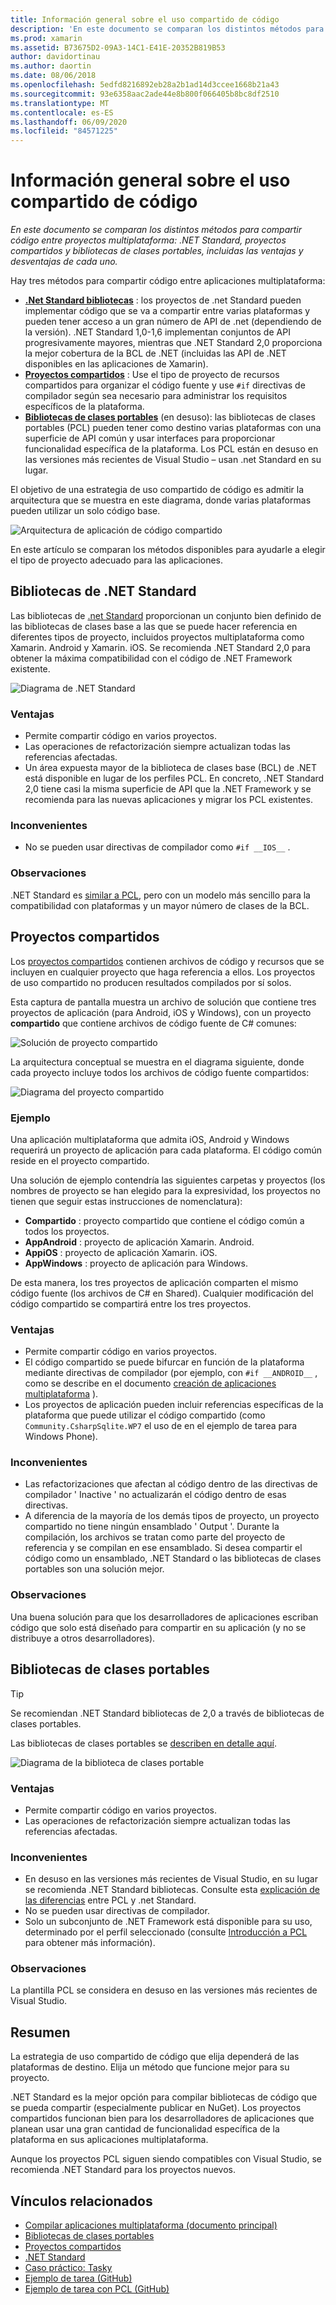 ```yaml
---
title: Información general sobre el uso compartido de código
description: 'En este documento se comparan los distintos métodos para compartir código entre proyectos multiplataforma: proyectos compartidos, bibliotecas de clases portables y .NET Standard, incluidas las ventajas y desventajas de cada uno.'
ms.prod: xamarin
ms.assetid: B73675D2-09A3-14C1-E41E-20352B819B53
author: davidortinau
ms.author: daortin
ms.date: 08/06/2018
ms.openlocfilehash: 5edfd8216892eb28a2b1ad14d3ccee1668b21a43
ms.sourcegitcommit: 93e6358aac2ade44e8b800f066405b8bc8df2510
ms.translationtype: MT
ms.contentlocale: es-ES
ms.lasthandoff: 06/09/2020
ms.locfileid: "84571225"
---
```

# <a name="sharing-code-overview"></a>Información general sobre el uso compartido de código

_En este documento se comparan los distintos métodos para compartir código entre proyectos multiplataforma: .NET Standard, proyectos compartidos y bibliotecas de clases portables, incluidas las ventajas y desventajas de cada uno._

Hay tres métodos para compartir código entre aplicaciones multiplataforma:

- [**.Net Standard bibliotecas**](#Net_Standard) : los proyectos de .net Standard pueden implementar código que se va a compartir entre varias plataformas y pueden tener acceso a un gran número de API de .net (dependiendo de la versión). .NET Standard 1,0-1,6 implementan conjuntos de API progresivamente mayores, mientras que .NET Standard 2,0 proporciona la mejor cobertura de la BCL de .NET (incluidas las API de .NET disponibles en las aplicaciones de Xamarin).
- [**Proyectos compartidos**](#Shared_Projects) : Use el tipo de proyecto de recursos compartidos para organizar el código fuente y use `#if` directivas de compilador según sea necesario para administrar los requisitos específicos de la plataforma.
- [**Bibliotecas de clases portables**](#Portable_Class_Libraries) (en desuso): las bibliotecas de clases portables (PCL) pueden tener como destino varias plataformas con una superficie de API común y usar interfaces para proporcionar funcionalidad específica de la plataforma. Los PCL están en desuso en las versiones más recientes de Visual Studio &ndash; usan .net Standard en su lugar.

El objetivo de una estrategia de uso compartido de código es admitir la arquitectura que se muestra en este diagrama, donde varias plataformas pueden utilizar un solo código base.

 ![Arquitectura de aplicación de código compartido](code-sharing-images/conceptualarchitecture.png "Arquitectura de aplicación de código compartido")

En este artículo se comparan los métodos disponibles para ayudarle a elegir el tipo de proyecto adecuado para las aplicaciones.

<a name="Net_Standard"></a>

## <a name="net-standard-libraries"></a>Bibliotecas de .NET Standard

Las bibliotecas de [.net Standard](~/cross-platform/app-fundamentals/net-standard.md) proporcionan un conjunto bien definido de las bibliotecas de clases base a las que se puede hacer referencia en diferentes tipos de proyecto, incluidos proyectos multiplataforma como Xamarin. Android y Xamarin. iOS. Se recomienda .NET Standard 2,0 para obtener la máxima compatibilidad con el código de .NET Framework existente.

![Diagrama de .NET Standard](code-sharing-images/netstandard.png "Diagrama de .NET Standard")

### <a name="benefits"></a>Ventajas

- Permite compartir código en varios proyectos.
- Las operaciones de refactorización siempre actualizan todas las referencias afectadas.
- Un área expuesta mayor de la biblioteca de clases base (BCL) de .NET está disponible en lugar de los perfiles PCL. En concreto, .NET Standard 2,0 tiene casi la misma superficie de API que la .NET Framework y se recomienda para las nuevas aplicaciones y migrar los PCL existentes.

### <a name="disadvantages"></a>Inconvenientes

- No se pueden usar directivas de compilador como `#if __IOS__` .

### <a name="remarks"></a>Observaciones

.NET Standard es [similar a PCL](https://docs.microsoft.com/dotnet/standard/net-standard#comparison-to-portable-class-libraries), pero con un modelo más sencillo para la compatibilidad con plataformas y un mayor número de clases de la BCL.

<a name="Shared_Projects"></a>

## <a name="shared-projects"></a>Proyectos compartidos

Los [proyectos compartidos](~/cross-platform/app-fundamentals/shared-projects.md) contienen archivos de código y recursos que se incluyen en cualquier proyecto que haga referencia a ellos. Los proyectos de uso compartido no producen resultados compilados por sí solos.

Esta captura de pantalla muestra un archivo de solución que contiene tres proyectos de aplicación (para Android, iOS y Windows), con un proyecto **compartido** que contiene archivos de código fuente de C# comunes:

![Solución de proyecto compartido](code-sharing-images/sharedsolution.png "Solución de proyecto compartido")

La arquitectura conceptual se muestra en el diagrama siguiente, donde cada proyecto incluye todos los archivos de código fuente compartidos:

![Diagrama del proyecto compartido](code-sharing-images/sharedassetproject.png "Diagrama del proyecto compartido")

### <a name="example"></a>Ejemplo

Una aplicación multiplataforma que admita iOS, Android y Windows requerirá un proyecto de aplicación para cada plataforma. El código común reside en el proyecto compartido.

Una solución de ejemplo contendría las siguientes carpetas y proyectos (los nombres de proyecto se han elegido para la expresividad, los proyectos no tienen que seguir estas instrucciones de nomenclatura):

- **Compartido** : proyecto compartido que contiene el código común a todos los proyectos.
- **AppAndroid** : proyecto de aplicación Xamarin. Android.
- **AppiOS** : proyecto de aplicación Xamarin. iOS.
- **AppWindows** : proyecto de aplicación para Windows.

De esta manera, los tres proyectos de aplicación comparten el mismo código fuente (los archivos de C# en Shared). Cualquier modificación del código compartido se compartirá entre los tres proyectos.

### <a name="benefits"></a>Ventajas

- Permite compartir código en varios proyectos.
- El código compartido se puede bifurcar en función de la plataforma mediante directivas de compilador (por ejemplo, con `#if __ANDROID__` , como se describe en el documento [creación de aplicaciones multiplataforma](~/cross-platform/app-fundamentals/building-cross-platform-applications/index.md) ).
- Los proyectos de aplicación pueden incluir referencias específicas de la plataforma que puede utilizar el código compartido (como `Community.CsharpSqlite.WP7` el uso de en el ejemplo de tarea para Windows Phone).

### <a name="disadvantages"></a>Inconvenientes

- Las refactorizaciones que afectan al código dentro de las directivas de compilador ' Inactive ' no actualizarán el código dentro de esas directivas.
- A diferencia de la mayoría de los demás tipos de proyecto, un proyecto compartido no tiene ningún ensamblado ' Output '. Durante la compilación, los archivos se tratan como parte del proyecto de referencia y se compilan en ese ensamblado. Si desea compartir el código como un ensamblado, .NET Standard o las bibliotecas de clases portables son una solución mejor.

<a name="Shared_Remarks"></a>

### <a name="remarks"></a>Observaciones

Una buena solución para que los desarrolladores de aplicaciones escriban código que solo está diseñado para compartir en su aplicación (y no se distribuye a otros desarrolladores).

<a name="Portable_Class_Libraries"></a>

## <a name="portable-class-libraries"></a>Bibliotecas de clases portables

> [!TIP]
> Se recomiendan .NET Standard bibliotecas de 2,0 a través de bibliotecas de clases portables.

Las bibliotecas de clases portables se [describen en detalle aquí](~/cross-platform/app-fundamentals/pcl.md).

![Diagrama de la biblioteca de clases portable](code-sharing-images/portableclasslibrary.png "Diagrama de la biblioteca de clases portable")

### <a name="benefits"></a>Ventajas

- Permite compartir código en varios proyectos.
- Las operaciones de refactorización siempre actualizan todas las referencias afectadas.

### <a name="disadvantages"></a>Inconvenientes

- En desuso en las versiones más recientes de Visual Studio, en su lugar se recomienda .NET Standard bibliotecas. Consulte esta [explicación de las diferencias](https://docs.microsoft.com/dotnet/standard/net-standard#comparison-to-portable-class-libraries) entre PCL y .net Standard.
- No se pueden usar directivas de compilador.
- Solo un subconjunto de .NET Framework está disponible para su uso, determinado por el perfil seleccionado (consulte [Introducción a PCL](~/cross-platform/app-fundamentals/pcl.md) para obtener más información).

### <a name="remarks"></a>Observaciones

La plantilla PCL se considera en desuso en las versiones más recientes de Visual Studio.

## <a name="summary"></a>Resumen

La estrategia de uso compartido de código que elija dependerá de las plataformas de destino. Elija un método que funcione mejor para su proyecto.

.NET Standard es la mejor opción para compilar bibliotecas de código que se pueda compartir (especialmente publicar en NuGet). Los proyectos compartidos funcionan bien para los desarrolladores de aplicaciones que planean usar una gran cantidad de funcionalidad específica de la plataforma en sus aplicaciones multiplataforma.

Aunque los proyectos PCL siguen siendo compatibles con Visual Studio, se recomienda .NET Standard para los proyectos nuevos.

## <a name="related-links"></a>Vínculos relacionados

- [Compilar aplicaciones multiplataforma (documento principal)](~/cross-platform/app-fundamentals/building-cross-platform-applications/index.md)
- [Bibliotecas de clases portables](~/cross-platform/app-fundamentals/pcl.md)
- [Proyectos compartidos](~/cross-platform/app-fundamentals/shared-projects.md)
- [.NET Standard](~/cross-platform/app-fundamentals/net-standard.md)
- [Caso práctico: Tasky](~/cross-platform/app-fundamentals/building-cross-platform-applications/case-study-tasky.md)
- [Ejemplo de tarea (GitHub)](https://github.com/xamarin/mobile-samples/tree/master/Tasky)
- [Ejemplo de tarea con PCL (GitHub)](https://github.com/xamarin/mobile-samples/tree/master/TaskyPortable)
